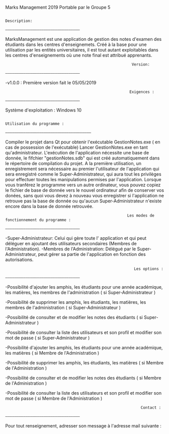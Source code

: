Marks Management 2019 Portable par le Groupe 5
                                      

	  		                                                    Description:
                                                              —————————————————————————————————

MarksManagement est une application de gestion des notes d'examen des étudiants dans les centres d'enseignemets.
Créé à la base pour une utilisation par les entités universitaires, il est tout autant exploitables dans les centres d'enseignements 
où une note final est attribué apprenants.


				                                            Version:
                                                               —————————————————————————————————

-v1.0.0 : Première version fait le 05/05/2019


				                                           Exigences :
                                                               —————————————————————————————————

Système d'exploitation : Windows 10

  
        	                                                      Utilisation du programme :
                                                              ——————————————————————————————————————

Compiler le projet dans Qt pour obtenir l'exécutable GestionNotes.exe ( en cas de possession de l'exécutable)
Lancer GestionNotes.exe en tant qu'administrateur.
L'exécution de l'application nécessite une base de donnée, le fifchier "gestionNotes.sdb" qui est 
créé automatiquement dans le répertoire de compilation du projet.
A la première utilisation, un enregistrement sera nécessaire au premier l'utilisateur de l'application qui sera enregistré comme le Super-Administrateur,
qui aura tout les privilèges pour effectuer toutes les manipulations permises par l'application.
Lorsque vous tranférez le programme vers un autre ordinateur, vous pouvez copiez le fichier de base de donnée vers le nouvel ordinateur afin de conserver 
vos donées, sans quoi vous devez à nouveau vous enregistrer si l'application ne retrouve pas la base de donnée ou qu'aucun Super-Administrateur n'existe 
encore dans la base de donnée retrouvée.
				  
						  
	                                                      Les modes de fonctionnement du programme :
                                                                 —————————————————————————————————

-Super-Administrateur: Celui qui gère toute l' application et qui peut déléguer en ajoutant des utilisateurs secondaires (Membres de l'Administration).
-Membres de l'Administration: Délégué par le Super-Administrateur, peut gérer sa partie de l'application en fonction des autorisations.


				                                             Les options : 
                                                                 —————————————————————————————————

-Possibilité d'ajouter les amphis, les étudiants pour une année académique, les matières, les membres de l'administration ( si Super-Administrateur )

-Possibilité de supprimer les amphis, les étudiants, les matières, les membres de l'administration ( si Super-Administrateur )

-Possibilité de consulter et de modifier les notes des étudiants ( si Super-Administrateur )

-Possibilité de consulter la liste des utilisateurs et son profil et modifier son mot de passe ( si Super-Administrateur )


-Possibilité d'ajouter les amphis, les étudiants pour une année académique, les matières ( si Membre de l'Administration )

-Possibilité de supprimer les amphis, les étudiants, les matières ( si Membre de l'Administration )

-Possibilité de consulter et de modifier les notes des étudiants ( si Membre de l'Administration )

-Possibilité de consulter la liste des utilisateurs et son profil et modifier son mot de passe ( si Membre de l'Administration )


				                                                Contact :
		                                                    —————————————————————————————————

Pour tout renseignement, adresser son message à l'adresse mail suivante :